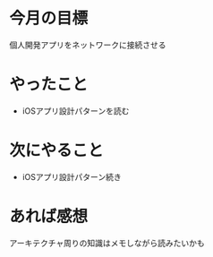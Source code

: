 # 今月の目標
個人開発アプリをネットワークに接続させる
# やったこと
* iOSアプリ設計パターンを読む
# 次にやること
* iOSアプリ設計パターン続き
# あれば感想
アーキテクチャ周りの知識はメモしながら読みたいかも
